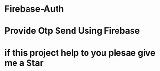 # Firebase-Auth
# Provide Otp Send Using Firebase
# if this project help to you plesae give me a Star
